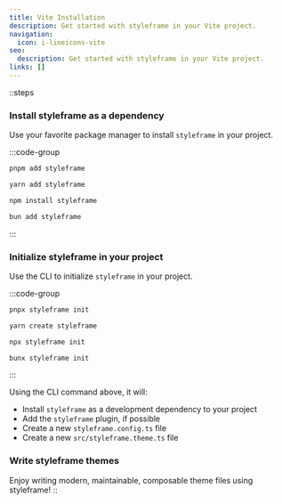 ```yaml
---
title: Vite Installation
description: Get started with styleframe in your Vite project.
navigation:
  icon: i-lineicons-vite
seo:
  description: Get started with styleframe in your Vite project.
links: []
---
```


::steps
### Install styleframe as a dependency

Use your favorite package manager to install `styleframe` in your project.

  :::code-group
  ```bash [pnpm]
  pnpm add styleframe
  ```
  
  ```bash [yarn]
  yarn add styleframe
  ```
  
  ```bash [npm]
  npm install styleframe
  ```
  
  ```bash [bun]
  bun add styleframe
  ```
  :::

### Initialize styleframe in your project

Use the CLI to initialize `styleframe` in your project.

  :::code-group
  ```bash [pnpm]
  pnpx styleframe init
  ```
  
  ```bash [yarn]
  yarn create styleframe
  ```
  
  ```bash [npm]
  npx styleframe init
  ```
  
  ```bash [bun]
  bunx styleframe init
  ```
  :::

Using the CLI command above, it will:

- Install `styleframe` as a development dependency to your project
- Add the `styleframe` plugin, if possible
- Create a new `styleframe.config.ts` file
- Create a new `src/styleframe.theme.ts` file

### Write styleframe themes

Enjoy writing modern, maintainable, composable theme files using styleframe!
::
